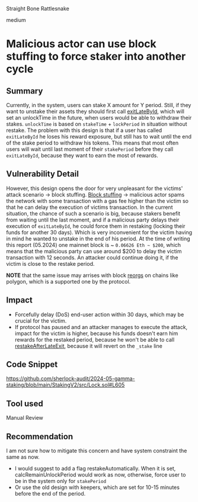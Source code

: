 Straight Bone Rattlesnake

medium

# Malicious actor can use block stuffing to force staker into another cycle

## Summary

Currently, in the system, users can stake X amount for Y period. Still, if they want to unstake their assets they should first call [exitLateById](https://github.com/sherlock-audit/2024-05-gamma-staking/blob/main/StakingV2/src/Lock.sol#L349), which will set an unlockTime in the future, when users would be able to withdraw their stakes. `unlockTime` is based on `stakeTime` + `lockPeriod` in situation without restake. The problem with this design is that if a user has called `exitLateById`  he loses his reward exposure, but still has to wait until the end of the stake period to withdraw his tokens. This means that most often users will wait until last moment of their `stakePeriod` before they call `exitLateById`, because they want to earn the most of rewards. 

## Vulnerability Detail
However, this design opens the door for very unpleasant for the victims' attack scenario -> block stuffing. 
[Block stuffing](https://medium.com/hackernoon/the-anatomy-of-a-block-stuffing-attack-a488698732ae) -> malicious actor spams the network with some transaction with a gas fee higher than the victim so that he can delay the execution of victims transaction. In the current situation, the chance of such a scenario is big, because stakers benefit from waiting until the last moment, and if a malicious party delays their execution of `exitLateById`, he could force them in restaking (locking their funds for another 30 days). Which is very inconvenient for the victim having in mind he wanted to unstake in the end of his period. 
At the time of writing this report (05.2024) one mainnet block is ~ `0.06626 Eth ~ $200`, which means that the malicious party can use around $200 to delay the victim transaction with 12 seconds. An attacker could continue doing it, if the victim is close to the restake period.

**NOTE** that the same issue may arrises with block [reorgs](https://medium.com/@nicolas.vargas_35315/what-are-blockchain-reorgs-and-how-to-detect-them-when-consuming-nodes-762300f4512e) on chains like polygon, which is a supported one by the protocol.
## Impact
- Forcefully delay (DoS) end-user action within 30 days, which may be crucial for the victim. 
- If protocol has paused and an attacker manages to execute the attack, impact for the victim is higher, because his funds doesn't earn him rewards for the restaked period, because he won't be able to call [restakeAfterLateExit](https://github.com/sherlock-audit/2024-05-gamma-staking/blob/main/StakingV2/src/Lock.sol#L378), because it will revert on the `_stake` line
## Code Snippet
https://github.com/sherlock-audit/2024-05-gamma-staking/blob/main/StakingV2/src/Lock.sol#L605
## Tool used

Manual Review

## Recommendation
I am not sure how to mitigate this concern and have system constraint the same as now. 

- I would suggest to add a flag restakeAutomatically. When it is set, calcRemainUnlockPeriod would work as now, otherwise, force user to be in the system only for `stakePeriod`
- Or use the old design with keepers, which are set for 10-15 minutes before the end of the period.